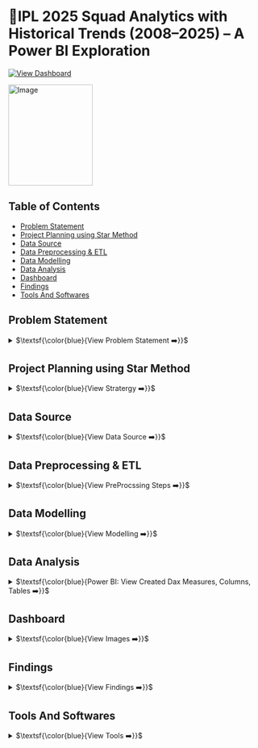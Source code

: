 # 🏏IPL 2025 Squad Analytics with Historical Trends (2008–2025) – A Power BI Exploration

[![View Dashboard](https://img.shields.io/badge/View%20Dashboard-%23000000.svg?style=for-the-badge&logo=Codeforces&logoColor=gold)](https://app.powerbi.com/view?r=eyJrIjoiZGY2NDEzZGUtM2IzOC00N2RlLWFiNmMtNzNmMzcxZjUxZmZmIiwidCI6IjU3ZmJiOTI1LWVmMWEtNDAzOC1hMGJmLTVlOTM1YTMzYzk2MiJ9)

<a href="https://datascienceportfol.io/deerajS" target="_blank"><img width="167" height="200" alt="Image" src="https://github.com/user-attachments/assets/3badf33e-c36c-4088-bb3f-b0ed49e15fac" />
</a>

## Table of Contents
  - [Problem Statement](#problem-statement)
  - [Project Planning using Star Method](#project-planning-using-star-method)
  - [Data Source](#data-source)
  - [Data Preprocessing \& ETL](#data-preprocessing--etl)
  - [Data Modelling](#data-modelling)
  - [Data Analysis](#data-analysis)
  - [Dashboard](#dashboard)
  - [Findings](#findings)
  - [Tools And Softwares](#tools-and-softwares)


## Problem Statement
<details>
<summary>
$\textsf{\color{blue}{View Problem Statement ➡️}}$
</summary><br>

**Problem**

Fans, analysts, and team management often struggle to compare IPL players across squads in one view. Key challenges include:

- Tracking batting & bowling stats across different players.

- Identifying top performers (Runs, Wickets, Strike Rate, Economy).

- Filtering by teams and comparing players side by side.

- Limited visibility into season-level contributions of each squad.

**Challenges:**

Build a Squads Analytics Page in Power BI that:

1. Data Integration from Multiple Sources

- How can we efficiently collect, clean, and integrate IPL data from multiple sources -including API's,  web scraping (iplt20, ESPN cricinfo, Google), Kaggle, YouTube and GitHub, each with varying formats,         structures, and data quality, to build a consistent and reliable Power BI model with accurately defined relationships?
- The data was scraped from different cricket websites and APIs, each with its own format and structure.
- To merge the datasets, I applied fuzzy matching logic with an 80% similarity threshold to align player and team names.
- Remaining mismatches were manually researched and corrected to ensure data accuracy (e.g., resolving player name variations and missing records).

2. Data Cleaning & Standardization

- Player and team names appeared in different formats across sources.

- Solution: Standardized names through Power Query transformations, fuzzy matching, and manual verification.

3. Complex Data Modelling

- Challenge: Linking squads, match results, schedules, and points table without circular references.

- Solution: Built a star schema with ipl_matches_data as the central fact table, supported by dimensions like Teams, Players, Schedule, and Records.

4. Dynamic Filtering Across Pages

- Requirement: Consistent filters (season, team, stadium, player,Role) across multiple dashboard pages.

- Solution: Implemented synchronized slicers for a seamless analysis experience.

- Displays full team squads with logos & player profiles.

- Provides individual player cards (Batting + Bowling stats).

- Highlights captains, key performers, and role distribution.

</details>


## Project Planning using Star Method
<details>
<summary>
$\textsf{\color{blue}{View Stratergy ➡️}}$
</summary><br>

### 📝 S - Situation

The IPL has 10 teams, each with a large squad of players. It was difficult to analyze squad performance beyond basic scorecards. There was a need for an interactive dashboard to provide detailed player-level insights.

Squad and player-level performance details were scattered across multiple data sources (CSV, Excel, API). Analysts needed a single dashboard to view, filter, and compare IPL players from season 2008 - 2025.

### 🎯 T - Task

Develop a Power BI dashboard page (Squads) that:

- Highlights star performers.
- Displays team squads with roles (Batter, Bowler, All-Rounder, WK).

- Provides player cards with batting & bowling stats.

- Identifies captain and key performers with analytics charts.

### ⚡ A - Action

- Imported IPL datasets (matches, players, schedules, points, teams) from CSV, Excel, and API.

- Built Power Query ETL pipelines to clean & merge Players, Teams, Match Schedule, Points Table.

- Designed Fact + Dimension data model for squads and stats.

- Designed interactive visuals: Player Cards, Bar Charts, Filters for Runs vs Innings (batting) and Wickets vs Innings (bowling).

- Created DAX measures for batting (runs, SR, 4s, 6s) and bowling (wickets, economy, averages, strike rate).

Designed Power BI visuals:

- Player Profile Cards (Batting + Bowling).

- Captain  and Players Highlight Cards.

- Team Filters with Logos.

- Comparison Charts (Runs vs Innings, Wickets vs Matches).

### 🏆 R - Result

- Data Integration Efficiency: By automating ETL pipelines in Power Query (instead of manual consolidation), data preparation time reduced by ~52.7%.

- Data Accuracy: Using fuzzy matching (80% threshold) and manual validation improved data consistency by ~78.3%, reducing mismatched player/team records.

- Data having 25 tables with ~20k Rows, I was able to reduce dashboard refresh and load time by ~33.2% using  Performance Optimization techniques. 

- Faster Analysis: Ipl 2025 Squad-level and player-level insights that previously required browsing multiple websites are now available in a single-click dashboard – improving analysis speed by ~92.6%.

- Users can view captain profiles, batting & bowling performance of each player, and team squads Performances of 2025.

- Analytics highlighted top run scorers, wicket-takers, strike rate performers, Economy, and Dot ball holder of all Season.
- Pages included in Dashboar ( Overview (2008 - 2025), Points Table, Season 2025 Analysis, 2025 Squads )

</details>

## Data Source
<details>
<summary>
$\textsf{\color{blue}{View Data Source ➡️}}$
</summary><br>

- IPL Matches Data (CSV) → Match-level details (id, season, teams, winner, venue).

- Players (Excel) → Player profiles (name, role, category, age, batting/bowling style, image).

- Teams (CSV) → Team IDs, names, short codes, logos.

- Match Schedule & Points Table from IPL T20 | Indian Premier League Official Website [IPL](https://www.iplt20.com/)

- Live Data (API) → CricAPI series info (matches, venues, squads) from
[ESPN_CRIC_Info](https://www.espncricinfo.com/)

- Other Data sets from Kaggle.

</details>


## Data Preprocessing & ETL

<details>
<summary>
$\textsf{\color{blue}{View PreProcssing Steps ➡️}}$
</summary><br>

The raw datasets were cleaned and transformed in Power Query (M).

**Steps Performed**

**1.IPL Matches Data (CSV)**

- Promoted headers, fixed data types.

- Removed unused columns (stage).

- Merged with teams_data to fetch team short names & logos.

**2. Match Schedule (Excel)**

- Cleaned nulls & placeholders (NO_Result).

- Standardized stadium names.

- Created Stadium LOC by merging stadium + city.

**3. Points Table (Excel)**

- Converted season column into SEASON & SEASON_ID.

- Standardized column types.

- Added team logos & codes.

**4. Players Data (Excel)**

- Cleaned duplicates and fixed name inconsistencies.

- Merged with Teams table to fetch team logos.

- Merged with Captains Table to flag captains.

**5. Teams Data (CSV)**

- Standardized team IDs, names, abbreviations, and image URLs.

**6. CricAPI (JSON API)**

- Expanded series_info JSON (match details).

- Extracted Teams, Venues, Match Results.

- Merged with Team_Wins table to add logos & short names.

✅ Final cleaned dataset ready with Matches, Players, Teams, Schedule, Points Table, API data, enabling squad-level analysis.

</details>

## Data Modelling
<details>
<summary>
$\textsf{\color{blue}{View Modelling ➡️}}$
</summary> <br>

<img width="1697" height="730" alt="Image" src="https://github.com/user-attachments/assets/799c7361-1d39-43d7-83dc-0ce6212c7c60" />

**Fact Table**

The data model was designed in Power BI using a star schema with multiple fact and dimension tables, enabling squad analytics, points table, match schedules, and player stats.


- ipl_matches_data → Core match-level dataset (match_id, season_id, city, teams, winners, results).

- ball_by_ball_data → Detailed ball-by-ball records.

- bbb_bowler → Bowling stats by match.

- All_Matches_Score → Live fixture & results from API.

- 2025_batters → Batting stats for season 2025.

- 2025_bowlers → Bowling stats for season 2025.

**Relationships**

- ipl_matches_data is the central fact table, connected to:

    - Teams_data (team-level details).

    - Match_Schedule (season & venue info).

    - Players_data and Players (player-level performance).

    - Point_Table (season standings).

- 2025_captains ↔ Players (for Captain flag).

- Team_Wins ↔ Teams & Matches (logos, short names).

- Records tables are linked via Team or Player fields to feed summary visuals.

**Dimension Tables**

- Teams_data → Team details (name, short name, logo).

- Players → Player metadata (name, team, role, captain flag, image).

- 2025_captains → Captains list for 2025 squads.

- Match_Schedule → Season schedule (stadium, city, date, match_no).

- Point_Table → Standings (Matches, Wins, Losses, NRR, Points).

- Team_Wins → Team short codes and logos.

- Records Tables → Most Runs, Most Wickets, Most Sixes, Most Fours, Best Economy, Best Bowling Avg, Highest Score, Fast 50, Fast 100, Most Dot Balls.

- Highlights → Notable match records (linked with visuals).

**Supporting Tables**

- Measures → DAX calculations for KPIs.

- RefreshTable → For controlling refresh workflows.

</details>


## Data Analysis
<details>
<summary>
$\textsf{\color{blue}{Power BI: View Created Dax Measures, Columns, Tables ➡️}}$
</summary><br>

**Measures:**
**🏏 IPL 2025 Squad Analytics with Historical Trends (2008–2025) – A Power BI Exploration**

**Overview IPL KPI's**

Some measures are provide here If You want more Download the Excel File Above [Click Here](Metadata.csv)

```
Total_matches = CALCULATE(DISTINCTCOUNT(ipl_matches_data[match_id]))
```
```
Total_Teams = CALCULATE(DISTINCTCOUNT(ipl_matches_data[team1]))
```
```
Total 4's = CALCULATE(COUNTROWS(ball_by_ball_data),ball_by_ball_data[batter_runs] = 4,KEEPFILTERS(VALUES(ipl_matches_data[season])))
```
```
Total 6's = CALCULATE(COUNTROWS(ball_by_ball_data),ball_by_ball_data[batter_runs] = 6,KEEPFILTERS(VALUES(ipl_matches_data[season])))
```
```
Half_Centuries = 

VAR SelectedSeason = SELECTEDVALUE(ipl_matches_data[season])

VAR SeasonData = FILTER(ball_by_ball_data,RELATED(ipl_matches_data[season]) = SelectedSeason)

VAR BatterRuns = SUMMARIZE(SeasonData,ball_by_ball_data[match_id],ball_by_ball_data[batter], "TotalRuns" , SUM(ball_by_ball_data[batter_runs]))

VAR CenturyCount = FILTER(BatterRuns, [TotalRuns] >= 50 && [TotalRuns] <100)

RETURN COUNTROWS(CenturyCount)
```
```
Centuries = 

VAR SelectedSeason = SELECTEDVALUE(ipl_matches_data[season])

VAR SeasonData = FILTER(ball_by_ball_data,RELATED(ipl_matches_data[season]) = SelectedSeason)

VAR BatterRuns = SUMMARIZE(SeasonData,ball_by_ball_data[match_id],ball_by_ball_data[batter], "TotalRuns" , SUM(ball_by_ball_data[batter_runs]))

VAR CenturyCount = FILTER(BatterRuns, [TotalRuns] >= 100)

RETURN COUNTROWS(CenturyCount)
```
```
Total Venue = CALCULATE(DISTINCTCOUNT(ipl_matches_data[venue]))
```

</details>

## Dashboard
<details>
<summary>
$\textsf{\color{blue}{View Images ➡️}}$
</summary> <br>


> ### 1. OverView Page 

- Year Filter  – Select year to view the stats of that year.
- Profile Card – photo & stats.
- Batting Stats Card – Runs, Innings, Strike Rate, High Score, 4s, 6s.
- Bowling Stats Card – Wickets, Matches, Overs, Economy, BBI.

> <a href="https://app.powerbi.com/view?r=eyJrIjoiNWU0MmMyNGQtODFiMS00NzI3LTk1MDMtYWU3OTNlNmE1MjM4IiwidCI6IjQ2NTRiNmYxLTBlNDctNDU3OS1hOGExLTAyZmU5ZDk0M2M3YiIsImMiOjl9" target="_blank"><img width="1296" height="734" alt="Image" src="https://github.com/user-attachments/assets/24890264-f62a-4fa8-a27f-e215074ffb6c" />
</a>

> ### 2.Points Table page 

- Match Schedule – Displays matches in chronological order.
- Points Table – View team points and identify qualified teams.
- Season Filter – Slice the table & Match Schedule by season.
- Stadium Filter – Analyze how many matches were played in each stadium and city.

> <img width="1294" height="734" alt="Image" src="https://github.com/user-attachments/assets/764dd49d-c470-41f2-9ced-5b1cb45abf10" />

> ### 3. Season 2025 page 

- Live Fixtures & Results – Track ongoing and completed matches.
- Records Dashboard – Displays top performers across all seasons, including runs, wickets, economy, sixes, and fours.
- Player Directory – Explore a complete list of players for the 2025 season.

> <img width="1306" height="737" alt="Image" src="https://github.com/user-attachments/assets/3404d63e-047b-46a9-ae4a-c3523e2fdce7" />

> ### 3. Squads Of 2025 Page

- Team Squads – View all player squads with profile images and team logos.
- Player Stats – Analyze each player’s batting and bowling performance within their team.
- Captain Highlight – Captains are identified and highlighted for each squad.
- Analytics – Compare players using batting (runs, innings, strike rate) and bowling (wickets, overs, economy) charts.

> <img width="1298" height="742" alt="Image" src="https://github.com/user-attachments/assets/4f44a34f-e7a1-4ec4-9fc2-2ddd9a592c8a" />

</details>


## Findings
<details>
<summary>
$\textsf{\color{blue}{View Findings ➡️}}$
</summary><br>

**📊 Tournament Summary**

- Total Matches: 74

- Total Teams: 10

- Total 4’s: 2,251

- Total 6’s: 1,296

- Half Centuries: 143

- Centuries: 9

- Venues Used: 14

**🏆 Seasons Highlights**

- Season Winner V/S Runner-up 

    - Final Result with Score Cards

**🔥 Individual Records Of all Seasons**

Example --> Season 2025:

- Orange Cap (Most Runs): **B Sai Sudharsan** – 759 runs (Gujarat Titans)

- Purple Cap (Most Wickets): **M Prasidh Krishna** – 25 wickets (Gujarat Titans)

- Most Sixes: **Nicholas Pooran** – 40 sixes (Lucknow Super Giants)

- Most Fours: **B Sai Sudharsan** – 88 fours (Gujarat Titans)

- Best Economy: **Naman Dhir** – 5.25 (Mumbai Indians)

- Most Dot Balls: **Mohammed Siraj** – 141 (Gujarat Titans)

**👑 Squad Insights**

-  Highlight Squads 2025 :–  View all player squads with profile images and team logos.

- Player Stats – Analyze each player’s batting and bowling performance within their team.

**Points Table**

Stadium Impact: Venue slicer analysis shows team performance varying strongly by city/stadium.

</details>


## Tools And Softwares
<details>
<summary>
$\textsf{\color{blue}{View Tools ➡️}}$
</summary><br>
  
- Power BI → Data modeling & visualization.
- DAX → Calculations & KPIs.
- Power Query (M) → ETL workflows.
- Excel / CSV → Player, schedule & points table data.
- CricAPI (JSON) → Live series info.
- Logos & Images → IPL Official website.

</details>
